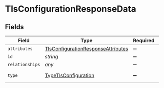 # TlsConfigurationResponseData


## Fields

| Field                                                                                           | Type                                                                                            | Required                                                                                        | Description                                                                                     | Example                                                                                         |
| ----------------------------------------------------------------------------------------------- | ----------------------------------------------------------------------------------------------- | ----------------------------------------------------------------------------------------------- | ----------------------------------------------------------------------------------------------- | ----------------------------------------------------------------------------------------------- |
| `attributes`                                                                                    | [TlsConfigurationResponseAttributes](../../models/shared/tlsconfigurationresponseattributes.md) | :heavy_minus_sign:                                                                              | N/A                                                                                             |                                                                                                 |
| `id`                                                                                            | *string*                                                                                        | :heavy_minus_sign:                                                                              | N/A                                                                                             | t7CguUGZzb2W9Euo5FoKa                                                                           |
| `relationships`                                                                                 | *any*                                                                                           | :heavy_minus_sign:                                                                              | N/A                                                                                             |                                                                                                 |
| `type`                                                                                          | [TypeTlsConfiguration](../../models/shared/typetlsconfiguration.md)                             | :heavy_minus_sign:                                                                              | Resource type                                                                                   |                                                                                                 |